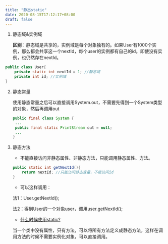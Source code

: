 ```yaml
---
title: "静态static"
date: 2020-08-15T17:12:17+08:00
draft: false
---
```


1. 静态域&实例域 

   **区别**：静态域是共享的，实例域是每个对象独有的。如果User有1000个实例，那么都会共享这一个nextId，每个user的实例都有自己的id。即使没有实例，也仍然存在nextId。

```java
public class User{    
    private static int nextId = 1; //静态域    
    private int id; //实例域
}
```

2. 静态常量

   使用静态常量之后可以直接调用System.out，不需要先得到一个System类型的对象，然后再调用out

   ```java
   public final class System {
   	...
   	public final static PrintStream out = null;
   	...
   }
   ```

3. 静态方法

   + 不能直接访问非静态属性、非静态方法，只能调用静态属性、方法。

   ```java
   public static int getNextId(){    
       return nextId; //只能访问静态变量，不能访问id
   }
   ```

   + 可以这样调用：

   法1：User.getNextId();

   法2：得到User的一个对象user，调用user.getNextId();

   + <u>什么时候使用static?</u>

   当一个类中没有属性，只有方法，可以将所有方法定义成静态方法，这样在调用方法的时候不需要实例化对象，可以直接调用。	

